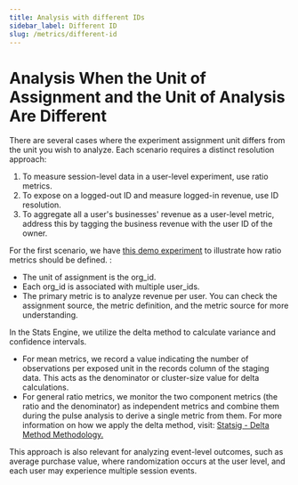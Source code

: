 ```yaml
---
title: Analysis with different IDs
sidebar_label: Different ID
slug: /metrics/different-id
---
```


# Analysis When the Unit of Assignment and the Unit of Analysis Are Different

There are several cases where the experiment assignment unit differs from the unit you wish to analyze. Each scenario requires a distinct resolution approach:
1. To measure session-level data in a user-level experiment, use ratio metrics.
2. To expose on a logged-out ID and measure logged-in revenue, use ID resolution.
3. To aggregate all a user's businesses' revenue as a user-level metric, address this by tagging the business revenue with the user ID of the owner.
 
For the first scenario, we have [this demo experiment](https://www.statsig.me/l/bmwpnhu9) to illustrate how ratio metrics should be defined. :
- The unit of assignment is the org_id.
- Each org_id is associated with multiple user_ids.
- The primary metric is to analyze revenue per user.
You can check the assignment source, the metric definition, and the metric source for more understanding.
  
In the Stats Engine, we utilize the delta method to calculate variance and confidence intervals.
- For mean metrics, we record a value indicating the number of observations per exposed unit in the records column of the staging data. This acts as the denominator or cluster-size value for delta calculations.
- For general ratio metrics, we monitor the two component metrics (the ratio and the denominator) as independent metrics and combine them during the pulse analysis to derive a single metric from them.
For more information on how we apply the delta method, visit: [Statsig - Delta Method Methodology.](https://docs.statsig.com/stats-engine/methodologies/delta-method)

This approach is also relevant for analyzing event-level outcomes, such as average purchase value, where randomization occurs at the user level, and each user may experience multiple session events.
